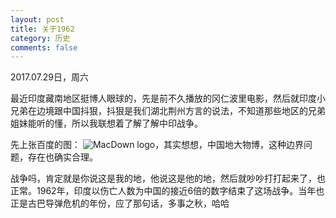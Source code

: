 ```yaml
---
layout: post
title: 关于1962
category: 历史
comments: false
---
```


2017.07.29日，周六

最近印度藏南地区挺博人眼球的，先是前不久播放的冈仁波里电影，然后就印度小兄弟在边境跟中国抖狠，抖狠是我们湖北荆州方言的说法，不知道那些地区的兄弟姐妹能听的懂，所以我联想着了解了解中印战争。

先上张百度的图：
	![MacDown logo](https://github.com/iWatching/blog/blob/gh-pages/images/indiaAndChina.png?raw=true)，其实想想，中国地大物博，这种边界问题，存在也确实合理。

战争吗，肯定就是你说这是我的地，他说这是他的地，然后就吵吵打打起来了，也正常。1962年，印度以伤亡人数为中国的接近6倍的数字结束了这场战争。当年也正是古巴导弹危机的年份，应了那句话，多事之秋，哈哈

